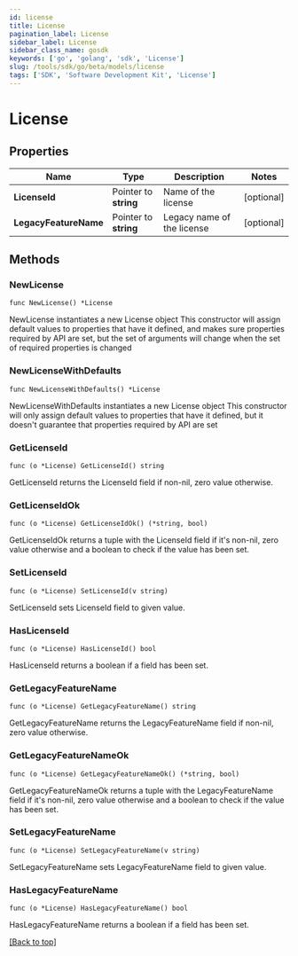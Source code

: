 ```yaml
---
id: license
title: License
pagination_label: License
sidebar_label: License
sidebar_class_name: gosdk
keywords: ['go', 'golang', 'sdk', 'License'] 
slug: /tools/sdk/go/beta/models/license
tags: ['SDK', 'Software Development Kit', 'License']
---
```


# License

## Properties

Name | Type | Description | Notes
------------ | ------------- | ------------- | -------------
**LicenseId** |  Pointer to **string** | Name of the license | [optional] 
**LegacyFeatureName** |  Pointer to **string** | Legacy name of the license | [optional] 

## Methods

### NewLicense

`func NewLicense() *License`

NewLicense instantiates a new License object
This constructor will assign default values to properties that have it defined,
and makes sure properties required by API are set, but the set of arguments
will change when the set of required properties is changed

### NewLicenseWithDefaults

`func NewLicenseWithDefaults() *License`

NewLicenseWithDefaults instantiates a new License object
This constructor will only assign default values to properties that have it defined,
but it doesn't guarantee that properties required by API are set

### GetLicenseId

`func (o *License) GetLicenseId() string`

GetLicenseId returns the LicenseId field if non-nil, zero value otherwise.

### GetLicenseIdOk

`func (o *License) GetLicenseIdOk() (*string, bool)`

GetLicenseIdOk returns a tuple with the LicenseId field if it's non-nil, zero value otherwise
and a boolean to check if the value has been set.

### SetLicenseId

`func (o *License) SetLicenseId(v string)`

SetLicenseId sets LicenseId field to given value.

### HasLicenseId

`func (o *License) HasLicenseId() bool`

HasLicenseId returns a boolean if a field has been set.

### GetLegacyFeatureName

`func (o *License) GetLegacyFeatureName() string`

GetLegacyFeatureName returns the LegacyFeatureName field if non-nil, zero value otherwise.

### GetLegacyFeatureNameOk

`func (o *License) GetLegacyFeatureNameOk() (*string, bool)`

GetLegacyFeatureNameOk returns a tuple with the LegacyFeatureName field if it's non-nil, zero value otherwise
and a boolean to check if the value has been set.

### SetLegacyFeatureName

`func (o *License) SetLegacyFeatureName(v string)`

SetLegacyFeatureName sets LegacyFeatureName field to given value.

### HasLegacyFeatureName

`func (o *License) HasLegacyFeatureName() bool`

HasLegacyFeatureName returns a boolean if a field has been set.


[[Back to top]](#) 



